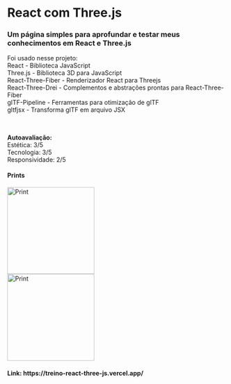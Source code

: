 # React com Three.js

### Um página simples para aprofundar e testar meus conhecimentos em React e Three.js
Foi usado nesse projeto:
<br>
React - Biblioteca JavaScript
<br>
Three.js - Biblioteca 3D para JavaScript
<br>
React-Three-Fiber - Renderizador React para Threejs
<br>
React-Three-Drei - Complementos e abstrações prontas para React-Three-Fiber
<br>
glTF-Pipeline - Ferramentas para otimização de glTF
<br>
gltfjsx - Transforma glTF em arquivo JSX
<br>
##
<br>
<b>Autoavaliação:</b>
<br>
Estética: 3/5
<br>
Tecnologia: 3/5
<br>
Responsividade: 2/5
<br>
<div>
  <h4>Prints</h4>
  <img height="200cm" src="https://media.discordapp.net/attachments/648354650294059038/954781801925193768/Screenshot_2.png?width=1426&height=670" alt="Print">
  <br>
  <img height="200cm" src="https://media.discordapp.net/attachments/648354650294059038/954780040674037810/Screenshot_1.png?width=1426&height=670" alt="Print">
</div>
<div>
  <h4>Link: https://treino-react-three-js.vercel.app/ <a href="https://treino-react-three-js.vercel.app/" label="_blank"></a></h4>
</div>
